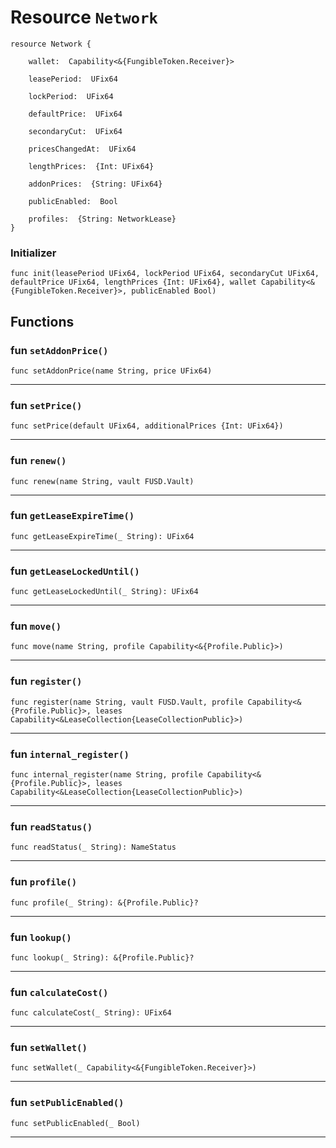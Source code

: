 # Resource `Network`

```cadence
resource Network {

    wallet:  Capability<&{FungibleToken.Receiver}>

    leasePeriod:  UFix64

    lockPeriod:  UFix64

    defaultPrice:  UFix64

    secondaryCut:  UFix64

    pricesChangedAt:  UFix64

    lengthPrices:  {Int: UFix64}

    addonPrices:  {String: UFix64}

    publicEnabled:  Bool

    profiles:  {String: NetworkLease}
}
```


### Initializer

```cadence
func init(leasePeriod UFix64, lockPeriod UFix64, secondaryCut UFix64, defaultPrice UFix64, lengthPrices {Int: UFix64}, wallet Capability<&{FungibleToken.Receiver}>, publicEnabled Bool)
```


## Functions

### fun `setAddonPrice()`

```cadence
func setAddonPrice(name String, price UFix64)
```

---

### fun `setPrice()`

```cadence
func setPrice(default UFix64, additionalPrices {Int: UFix64})
```

---

### fun `renew()`

```cadence
func renew(name String, vault FUSD.Vault)
```

---

### fun `getLeaseExpireTime()`

```cadence
func getLeaseExpireTime(_ String): UFix64
```

---

### fun `getLeaseLockedUntil()`

```cadence
func getLeaseLockedUntil(_ String): UFix64
```

---

### fun `move()`

```cadence
func move(name String, profile Capability<&{Profile.Public}>)
```

---

### fun `register()`

```cadence
func register(name String, vault FUSD.Vault, profile Capability<&{Profile.Public}>, leases Capability<&LeaseCollection{LeaseCollectionPublic}>)
```

---

### fun `internal_register()`

```cadence
func internal_register(name String, profile Capability<&{Profile.Public}>, leases Capability<&LeaseCollection{LeaseCollectionPublic}>)
```

---

### fun `readStatus()`

```cadence
func readStatus(_ String): NameStatus
```

---

### fun `profile()`

```cadence
func profile(_ String): &{Profile.Public}?
```

---

### fun `lookup()`

```cadence
func lookup(_ String): &{Profile.Public}?
```

---

### fun `calculateCost()`

```cadence
func calculateCost(_ String): UFix64
```

---

### fun `setWallet()`

```cadence
func setWallet(_ Capability<&{FungibleToken.Receiver}>)
```

---

### fun `setPublicEnabled()`

```cadence
func setPublicEnabled(_ Bool)
```

---
